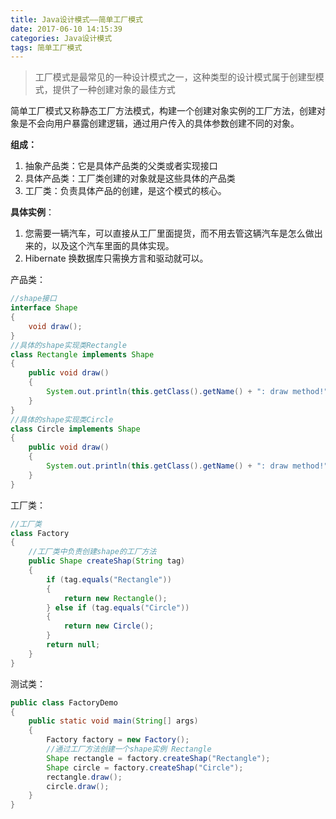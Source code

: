 ```yaml
---
title: Java设计模式——简单工厂模式
date: 2017-06-10 14:15:39
categories: Java设计模式
tags: 简单工厂模式
---
```


> 工厂模式是最常见的一种设计模式之一，这种类型的设计模式属于创建型模式，提供了一种创建对象的最佳方式

简单工厂模式又称静态工厂方法模式，构建一个创建对象实例的工厂方法，创建对象是不会向用户暴露创建逻辑，通过用户传入的具体参数创建不同的对象。

**组成：**

1. 抽象产品类：它是具体产品类的父类或者实现接口
2. 具体产品类：工厂类创建的对象就是这些具体的产品类
3. 工厂类：负责具体产品的创建，是这个模式的核心。

**具体实例**：

1. 您需要一辆汽车，可以直接从工厂里面提货，而不用去管这辆汽车是怎么做出来的，以及这个汽车里面的具体实现。 
2. Hibernate 换数据库只需换方言和驱动就可以。



产品类：

```Java
//shape接口
interface Shape
{
    void draw();
}
//具体的shape实现类Rectangle
class Rectangle implements Shape
{
    public void draw()
    {
        System.out.println(this.getClass().getName() + ": draw method!");
    }
}
//具体的shape实现类Circle
class Circle implements Shape
{
    public void draw()
    {
        System.out.println(this.getClass().getName() + ": draw method!");
    }
}
```

工厂类：

```java
//工厂类
class Factory
{
    //工厂类中负责创建shape的工厂方法
    public Shape createShap(String tag)
    {
        if (tag.equals("Rectangle"))
        {
            return new Rectangle();
        } else if (tag.equals("Circle"))
        {
            return new Circle();
        }
        return null;
    }
}
```

测试类：

```java
public class FactoryDemo
{
    public static void main(String[] args)
    {
        Factory factory = new Factory();
        //通过工厂方法创建一个shape实例 Rectangle
        Shape rectangle = factory.createShap("Rectangle");
        Shape circle = factory.createShap("Circle");
        rectangle.draw();
        circle.draw();
    }
}
```